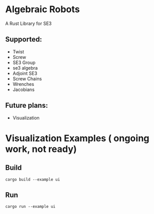 # Algebraic Robots
A Rust Library for SE3


## Supported:
- Twist
- Screw
- SE3 Group
- se3 algebra
- Adjoint SE3
- Screw Chains
- Wrenches
- Jacobians

## Future plans:
- Visualization

# Visualization Examples ( ongoing work, not ready)
## Build
```
cargo build --example ui
```

## Run
```
cargo run --example ui
```